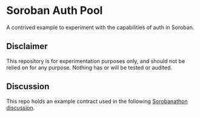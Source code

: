 # Soroban Auth Pool
A contrived example to experiment with the capabilities of auth in Soroban.

## Disclaimer
This repository is for experimentation purposes only, and should not be relied on for any purpose. Nothing has or will be tested or audited.

## Discussion
This repo holds an example contract used in the following [Sorobanathon discussion](https://github.com/stellar/sorobanathon/discussions/30).